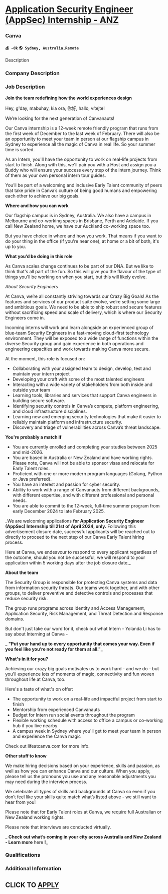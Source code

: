 # [Application Security Engineer (AppSec) Internship - ANZ](https://www.remotewlb.com/apply/application-security-engineer-appsec-internship-anz)  
### Canva  
#### `💰 ~0k` `🌎 Sydney, Australia,Remote`  

Description

### Company Description

### Job Description

 **Join the team redefining how the world experiences design**

Hey, g'day, mabuhay, kia ora, 你好, hallo, vítejte!

We’re looking for the next generation of Canvanauts!

Our Canva internship is a 12-week remote friendly program that runs from the first week of December to the last week of February. There will also be an opportunity to meet your team in person at our flagship campus in Sydney to experience all the magic of Canva in real life. So your summer time is sorted.

As an Intern, you'll have the opportunity to work on real-life projects from start to finish. Along with this, we'll pair you with a Host and assign you a Buddy who will ensure your success every step of the intern journey. Think of them as your own personal intern tour guides.

You’ll be part of a welcoming and inclusive Early Talent community of peers that take pride in Canva’s culture of being good humans and empowering each other to achieve our big goals.

  
**Where and how you can work**

Our flagship campus is in Sydney, Australia. We also have a campus in Melbourne and co-working spaces in Brisbane, Perth and Adelaide. If you call New Zealand home, we have our Auckland co-working space too.

But you have choice in where and how you work. That means if you want to do your thing in the office (if you're near one), at home or a bit of both, it's up to you.

 **What you’d be doing in this role**

As Canva scales change continues to be part of our DNA. But we like to think that's all part of the fun. So this will give you the flavour of the type of things you'll be working on when you start, but this will likely evolve.

 _About Security Engineers_

At Canva, we’re all constantly striving towards our Crazy Big Goals! As the features and services of our product suite evolve, we’re setting some large and ambitious goals. We need to be able to ship robust and secure features without sacrificing speed and scale of delivery, which is where our Security Engineers come in.

Incoming interns will work and learn alongside an experienced group of blue-team Security Engineers in a fast-moving cloud-first technology environment. They will be exposed to a wide range of functions within the diverse Security group and gain experience in both operations and engineering capacities and work towards making Canva more secure.

At the moment, this role is focused on:

  * Collaborating with your assigned team to design, develop, test and maintain your intern project
  * Developing your craft with some of the most talented engineers
  * Interacting with a wide variety of stakeholders from both inside and outside your team
  * Learning tools, libraries and services that support Canva engineers in building secure software.
  * Identifying security controls in Canva’s compute, platform engineering, and cloud infrastructure disciplines.
  * Learning new and emerging security technologies that make it easier to reliably maintain platform and infrastructure security.
  * Discovery and triage of vulnerabilities across Canva’s threat landscape.

 **You're probably a match if**

  * You are currently enrolled and completing your studies between 2025 and mid-2026.
  * You are based in Australia or New Zealand and have working rights. Please note, Canva will not be able to sponsor visas and relocate for Early Talent roles.
  * Proficient with one or more modern program languages (Golang, Python or Java preferred).
  * You have an interest and passion for cyber security.
  * Ability to work with a range of Canvanauts from different backgrounds, with different expertise, and with different professional and personal needs.
  * You are able to commit to the 12-week, full-time summer program from early December 2024 to late February 2025.

 _We are welcoming applications **for Application Security Engineer (AppSec) Internship till 21st of April 2024, only.** Following this advertisement closure date, successful applicants will be reached out to directly to proceed to the next step of our Canva Early Talent hiring process.  
  
Here at Canva, we endeavour to respond to every applicant regardless of the outcome, should you not be successful, we will respond to your application within 5 working days after the job closure date._

  
**About the team**

The Security Group is responsible for protecting Canva systems and data from information security threats. Our teams work together, and with other groups, to deliver preventive and detective controls and processes that reduce security risk.

The group runs programs across Identity and Access Management, Application Security, Risk Management, and Threat Detection and Response domains.

But don't just take our word for it, check out what Intern - Yolanda Li has to say about Interning at Canva -

 _ **"Put your hand up to every opportunity that comes your way. Even if you feel like you’re not ready for them at all."**_

 **What's in it for you?**

Achieving our crazy big goals motivates us to work hard - and we do - but you'll experience lots of moments of magic, connectivity and fun woven throughout life at Canva, too.

Here's a taste of what's on offer:

  * The opportunity to work on a real-life and impactful project from start to finish
  * Mentorship from experienced Canvanauts
  * Budget for Intern run social events throughout the program
  * Flexible working schedule with access to office a campus or co-working hub if you live nearby
  * A campus week in Sydney where you'll get to meet your team in person and experience the Canva magic

Check out lifeatcanva.com for more info.

 **Other stuff to know**

We make hiring decisions based on your experience, skills and passion, as well as how you can enhance Canva and our culture. When you apply, please tell us the pronouns you use and any reasonable adjustments you may need during the interview process.

We celebrate all types of skills and backgrounds at Canva so even if you don’t feel like your skills quite match what’s listed above - we still want to hear from you!

Please note that for Early Talent roles at Canva, we require full Australian or New Zealand working rights.

Please note that interviews are conducted virtually.

 _ **Check out what’s coming in your city across Australia and New Zealand - Learn more** here **!**_

### Qualifications

### Additional Information

  
## CLICK TO [APPLY](https://www.remotewlb.com/apply/application-security-engineer-appsec-internship-anz)

